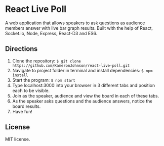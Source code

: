React Live Poll
======

A web application that allows speakers to ask questions as audience members answer with live bar graph results. Built with the help of React, Socket.io, Node, Express, React-D3 and ES6.

Directions
---------

1. Clone the repository: `$ git clone https://github.com/KameronJohnson/react-live-poll.git`
2. Navigate to project folder in terminal and install dependencies: `$ npm install`
3. Start the program: `$ npm start`
4. Type localhost:3000 into your browser in 3 different tabs and position each to be visible.
5. Join as the speaker, audience and view the board in each of these tabs.
6. As the speaker asks questions and the audience answers, notice the board results.
7. Have fun!


License
-------

MIT license.